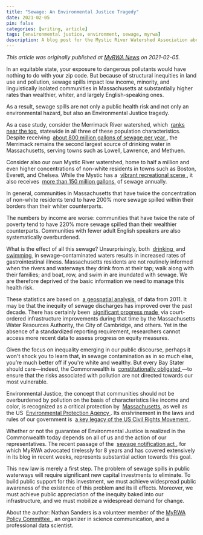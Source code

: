 ```yaml
---
title: "Sewage: An Environmental Justice Tragedy"
date: 2021-02-05
pin: false
categories: [writing, article]
tags: [environmental justice, environment, sewage, myrwa]
description: A blog post for the Mystic River Watershed Association about sewage overflows.
---
```


*This article was originally published at [MyRWA News](https://mysticriver.org/news/2021/2/5/sewage-an-environmental-justice-tragedy) on 2021-02-05.*

<p>
	In an equitable state, your exposure to dangerous pollutants would have nothing to do with your zip code. But because of structural inequities in land use and pollution, sewage spills impact low income, minority, and linguistically isolated communities in Massachusetts at substantially higher rates than wealthier, whiter, and largely English-speaking ones.
</p>
<p>
	As a result, sewage spills are not only a public health risk and not only an environmental hazard, but also an Environmental Justice tragedy.
</p>
<p>
	As a case study, consider the Merrimack River watershed, which&nbsp;
	<a tabindex="0" href="https://openamend.org/2018/04/25/necir-cso-ej.html" target="_blank">
		ranks near the top
	</a>
	&nbsp;statewide in all three of these population characteristics. Despite receiving&nbsp;
	<a tabindex="0" href="https://www.merrimack.org/sewage-overflows-csos-" target="_blank">
		about 800 million gallons of sewage per year
	</a>
	, the Merrimack remains the second largest source of drinking water in Massachusetts, serving towns such as Lowell, Lawrence, and Methuen.
</p>
<p>
	Consider also our own Mystic River watershed, home to half a million and even higher concentrations of non-white residents in towns such as Boston, Everett, and Chelsea. While the Mystic has a&nbsp;
	<a tabindex="0" href="https://mysticriver.org/explore" target="_blank">
		vibrant recreational scene
	</a>
	, it also receives&nbsp;
	<a tabindex="0" href="http://www.mwra.com/cso/annual-discharge-estimates/cy2018.pdf" target="_blank">
		more than 150 million gallons
	</a>
	&nbsp;of sewage annually.
</p>
<p>
	In general, communities in Massachusetts that have twice the concentration of non-white residents tend to have 200% more sewage spilled within their borders than their whiter counterparts.
</p>
<p>
	The numbers by income are worse: communities that have twice the rate of poverty tend to have 220% more sewage spilled than their wealthier counterparts. Communities with fewer adult English speakers are also systematically overburdened.
</p>
<p>
	What is the effect of all this sewage? Unsurprisingly, both&nbsp;
	<a tabindex="0" href="https://www.ncbi.nlm.nih.gov/pmc/articles/PMC4559956/?report=classic" target="_blank">
		drinking
	</a>
	&nbsp;and&nbsp;
	<a tabindex="0" href="https://ehjournal.biomedcentral.com/articles/10.1186/1476-069X-9-66" target="_blank">
		swimming
	</a>
	&nbsp;in sewage-contaminated waters results in&nbsp;increased rates of gastrointestinal illness. Massachusetts residents are not routinely informed when the rivers and waterways they drink from at their tap; walk along with their families; and boat, row, and swim in are inundated with sewage. We are therefore deprived of the basic information we need to manage this health risk.
</p>
<p>
	These statistics are based on&nbsp;
	<a tabindex="0" href="https://www.cogitatiopress.com/mediaandcommunication/article/view/2136" target="_blank">
		a geospatial analysis
	</a>
	&nbsp;of data from 2011. It may be that the inequity of sewage discharges has improved over the past decade. There has certainly been&nbsp;
	<a tabindex="0" href="http://www.mwra.com/03sewer/html/sewcso.htm" target="_blank">
		significant progress made
	</a>
	&nbsp;via court-ordered infrastructure improvements during that time by the Massachusetts Water Resources Authority, the City of Cambridge, and others. Yet in the absence of a standardized reporting requirement, researchers cannot access more recent data to assess progress on equity measures.
</p>
<p>
	Given the focus on inequality emerging in our public discourse, perhaps it won't shock you to learn that, in sewage contamination as in so much else, you&rsquo;re much better off if you're white and wealthy. But every Bay Stater should care&mdash;indeed, the Commonwealth is&nbsp;
	<a tabindex="0" href="https://malegislature.gov/laws/constitution#amendmentArticleXCVII" target="_blank">
		constitutionally obligated
	</a>
	&mdash;to ensure that the risks associated with pollution are not directed towards our most vulnerable.
</p>
<p>
	Environmental Justice, the concept that communities should not be overburdened by pollution on the basis of characteristics like income and color, is recognized as a critical protection by&nbsp;
	<a tabindex="0" href="https://www.mass.gov/service-details/environmental-justice-policy" target="_blank">
		Massachusetts
	</a>
	&nbsp;as well as the US&nbsp;
	<a tabindex="0" href="https://www.epa.gov/environmentaljustice" target="_blank">
		Environmental Protection Agency
	</a>
	. Its enshrinement in the laws and rules of our government is&nbsp;
	<a tabindex="0" href="https://www.justice.gov/opa/speech/attorney-general-eric-holder-speaks-environmental-protection-agency-s-martin-luther-king" target="_blank">
		a key legacy of the US Civil Rights Movement
	</a>
	.
</p>
<p>
	Whether or not the guarantee of Environmental Justice is realized in the Commonwealth today depends on all of us and the action of our representatives. The recent passage of the&nbsp;
	<a tabindex="0" href="https://malegislature.gov/Bills/191/H4921" target="_blank">
		sewage notification act
	</a>
	, for which MyRWA advocated tirelessly for 8 years and has covered extensively in its blog in recent weeks, represents substantial action towards this goal.
</p>
<p>
	This new law is merely a first step. The problem of sewage spills in public waterways will require significant new capital investments to eliminate. To build public support for this investment, we must achieve widespread public awareness of the existence of this problem and its ill effects. Moreover, we must achieve public appreciation of the inequity baked into our infrastructure, and we must mobilize a widespread demand for change.
</p>
<p>
	About the author: Nathan Sanders is a volunteer member of the
	<a tabindex="0" href="https://mysticriver.org/committees">
		MyRWA Policy Committee
	</a>
	, an organizer in science communication, and a professional data scientist.
</p>
